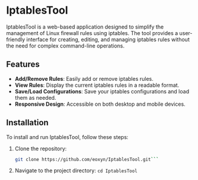 # IptablesTool

IptablesTool is a web-based application designed to simplify the management of Linux firewall rules using iptables. The tool provides a user-friendly interface for creating, editing, and managing iptables rules without the need for complex command-line operations.

## Features

- **Add/Remove Rules**: Easily add or remove iptables rules.
- **View Rules**: Display the current iptables rules in a readable format.
- **Save/Load Configurations**: Save your iptables configurations and load them as needed.
- **Responsive Design**: Accessible on both desktop and mobile devices.

## Installation

To install and run IptablesTool, follow these steps:

1. Clone the repository:
   ```bash
   git clone https://github.com/eoxyn/IptablesTool.git```

2. Navigate to the project directory:
   ```cd IptablesTool```

